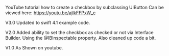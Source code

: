 YouTube tutorial how to create a checkbox by subclassing UIButton
Can be viewed here: https://youtu.be/ajlkFFPxW_c

V3.0 Updated to swift 4.1 example code.

V2.0 Added ability to set the checkbox as checked or not via Interface Builder. 
Using the @IBInspectable property.
Also cleaned up code a bit.

V1.0 As Shown on youtube.
